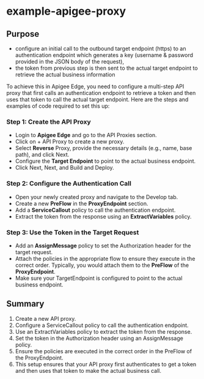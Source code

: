 # example-apigee-proxy

## Purpose
- configure an initial call to the outbound target endpoint (https) to an authentication endpoint which generates a key (username & password provided in the JSON body of the request),
- the token from previous step is then sent to the actual target endpoint to retrieve the actual business information

To achieve this in Apigee Edge, you need to configure a multi-step API proxy that first calls an authentication endpoint to retrieve a token and then uses that token to call the actual target endpoint. Here are the steps and examples of code required to set this up:

### **Step 1: Create the API Proxy**
- Login to **Apigee Edge** and go to the API Proxies section.
- Click on + API Proxy to create a new proxy.
- Select **Reverse** Proxy, provide the necessary details (e.g., name, base path), and click Next.
- Configure the **Target Endpoint** to point to the actual business endpoint.
- Click Next, Next, and Build and Deploy.

### **Step 2: Configure the Authentication Call**
- Open your newly created proxy and navigate to the Develop tab.
- Create a new **PreFlow** in the **ProxyEndpoint** section.
- Add a **ServiceCallout** policy to call the authentication endpoint.
- Extract the token from the response using an **ExtractVariables** policy.

### **Step 3: Use the Token in the Target Request**
- Add an **AssignMessage** policy to set the Authorization header for the target request.
- Attach the policies in the appropriate flow to ensure they execute in the correct order. Typically, you would attach them to the **PreFlow** of the **ProxyEndpoint**.
- Make sure your TargetEndpoint is configured to point to the actual business endpoint.

## Summary
1. Create a new API proxy.
2. Configure a ServiceCallout policy to call the authentication endpoint.
3. Use an ExtractVariables policy to extract the token from the response.
4. Set the token in the Authorization header using an AssignMessage policy.
5. Ensure the policies are executed in the correct order in the PreFlow of the ProxyEndpoint.
6. This setup ensures that your API proxy first authenticates to get a token and then uses that token to make the actual business call.
